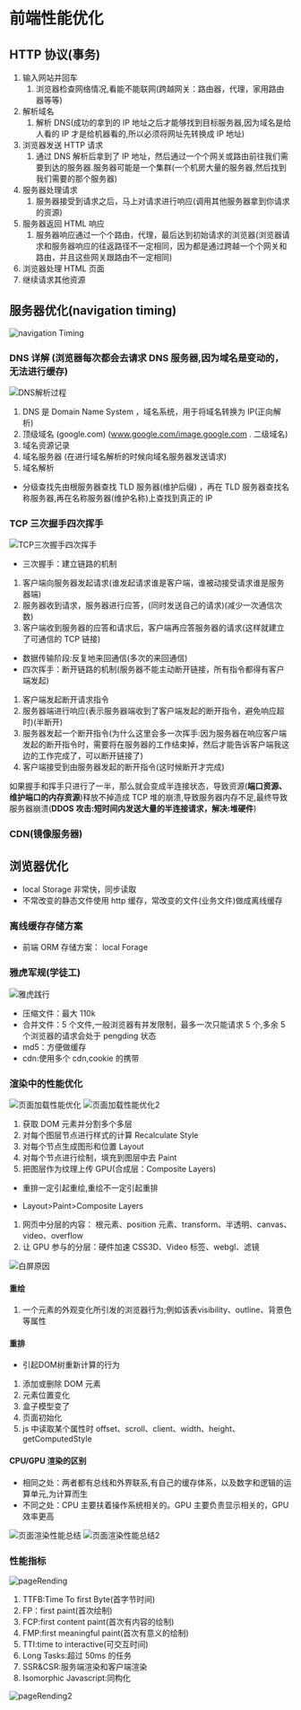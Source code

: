 # 前端性能优化

## HTTP 协议(事务)

1. 输入网站并回车
   1. 浏览器检查网络情况,看能不能联网(跨越网关：路由器，代理，家用路由器等等)
2. 解析域名
   1. 解析 DNS(成功的拿到的 IP 地址之后才能够找到目标服务器,因为域名是给人看的 IP 才是给机器看的,所以必须将网址先转换成 IP 地址)
3. 浏览器发送 HTTP 请求
   1. 通过 DNS 解析后拿到了 IP 地址，然后通过一个个网关或路由前往我们需要到达的服务器.服务器可能是一个集群(一个机房大量的服务器,然后找到我们需要的那个服务器)
4. 服务器处理请求
   1. 服务器接受到请求之后，马上对请求进行响应(调用其他服务器拿到你请求的资源)
5. 服务器返回 HTML 响应
   1. 服务器响应通过一个个路由，代理，最后达到初始请求的浏览器(浏览器请求和服务器响应的往返路径不一定相同，因为都是通过跨越一个个网关和路由，并且这些网关跟路由不一定相同)
6. 浏览器处理 HTML 页面
7. 继续请求其他资源

## 服务器优化(navigation timing)

![navigation Timing](../images/navigationTiming.png)

### DNS 详解 (浏览器每次都会去请求 DNS 服务器,因为域名是变动的，无法进行缓存)

![DNS解析过程](../images/DNS解析过程.png)

1. DNS 是 Domain Name System ，域名系统，用于将域名转换为 IP(正向解析)
2. 顶级域名 (google.com) (www.google.com/image.google.com . 二级域名)
3. 域名资源记录
4. 域名服务器 (在进行域名解析的时候向域名服务器发送请求)
5. 域名解析

- 分级查找先由根服务器查找 TLD 服务器(维护后缀) ，再在 TLD 服务器查找名称服务器,再在名称服务器(维护名称)上查找到真正的 IP

### TCP 三次握手四次挥手

![TCP三次握手四次挥手](../images/TCP三次握手四次挥手.png)

- 三次握手：建立链路的机制

1.  客户端向服务器发起请求(谁发起请求谁是客户端，谁被动接受请求谁是服务器端)
2.  服务器收到请求，服务器进行应答，(同时发送自己的请求)(减少一次通信次数)
3.  客户端收到服务器的应答和请求后，客户端再应答服务器的请求(这样就建立了可通信的 TCP 链接)

- 数据传输阶段:反复地来回通信(多次的来回通信)
- 四次挥手：断开链路的机制(服务器不能主动断开链接，所有指令都得有客户端发起)

1.  客户端发起断开请求指令
2.  服务器端进行响应(表示服务器端收到了客户端发起的断开指令，避免响应超时)(半断开)
3.  服务器发起一个断开指令(为什么这里会多一次挥手:因为服务器在响应客户端发起的断开指令时，需要将在服务器的工作结束掉，然后才能告诉客户端我这边的工作完成了，可以断开链接了)
4.  客户端接受到由服务器发起的断开指令(这时候断开才完成)

如果握手和挥手只进行了一半，那么就会变成半连接状态，导致资源(**端口资源、维护端口的内存资源**)释放不掉造成 TCP 堆的崩溃,导致服务器内存不足,最终导致服务器崩溃(**DDOS 攻击:短时间内发送大量的半连接请求，解决:堆硬件**)

### CDN(镜像服务器)

## 浏览器优化

- local Storage 非常快，同步读取
- 不常改变的静态文件使用 http 缓存，常改变的文件(业务文件)做成离线缓存

### 离线缓存存储方案

- 前端 ORM 存储方案： local Forage

### 雅虎军规(学徒工)

![雅虎践行](../images/雅虎践行.png)

- 压缩文件：最大 110k
- 合并文件：5 个文件,一般浏览器有并发限制，最多一次只能请求 5 个,多余 5 个浏览器的请求会处于 pengding 状态
- md5：方便做缓存
- cdn:使用多个 cdn,cookie 的携带

### 渲染中的性能优化

![页面加载性能优化](../images/pageRending.png)
![页面加载性能优化2](../images/pageRending2.png)

1. 获取 DOM 元素并分割多个多层
2. 对每个图层节点进行样式的计算 Recalculate Style
3. 对每个节点生成图形和位置 Layout
4. 对每个节点进行绘制，填充到图层中去 Paint
5. 把图层作为纹理上传 GPU(合成层：Composite Layers)

- 重排一定引起重绘,重绘不一定引起重排

- Layout>Paint>Composite Layers

1. 网页中分层的内容： 根元素、position 元素、transform、半透明、canvas、video、overflow
2. 让 GPU 参与的分层：硬件加速 CSS3D、Video 标签、webgl、滤镜

![白屏原因](../images/白屏原因.png)

#### 重绘

1. 一个元素的外观变化所引发的浏览器行为;例如该表visibility、outline、背景色等属性

#### 重排
- 引起DOM树重新计算的行为
1. 添加或删除 DOM 元素
2. 元素位置变化
3. 盒子模型变了
4. 页面初始化
5. js 中读取某个属性时 offset、scroll、client、width、height、getComputedStyle

#### CPU/GPU 渲染的区别

- 相同之处：两者都有总线和外界联系,有自己的缓存体系，以及数字和逻辑的运算单元,为计算而生
- 不同之处：CPU 主要扶着操作系统相关的。GPU 主要负责显示相关的，GPU 效率更高

![页面渲染性能总结](../images/页面渲染性能总结.png)
![页面渲染性能总结2](../images/页面渲染性能总结2.png)

### 性能指标

![pageRending](../images/pageRending.png)

1. TTFB:Time To first Byte(首字节时间)
2. FP：first paint(首次绘制)
3. FCP:first content paint(首次有内容的绘制)
4. FMP:first meaningful paint(首次有意义的绘制)
5. TTI:time to interactive(可交互时间)
6. Long Tasks:超过 50ms 的任务
7. SSR&CSR:服务端渲染和客户端渲染
8. Isomorphic Javascript:同构化

![pageRending2](../images/pageRending2.png)
